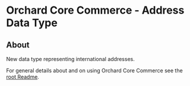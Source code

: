 # Orchard Core Commerce - Address Data Type

## About

New data type representing international addresses.

For general details about and on using Orchard Core Commerce see the [root Readme](../../../Readme.md).
